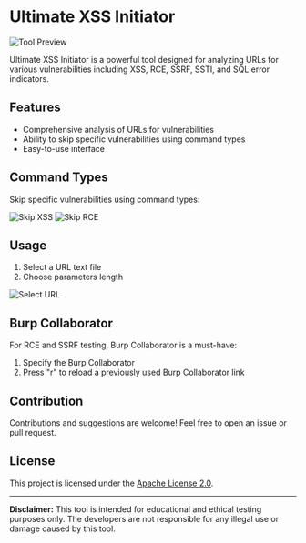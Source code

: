 # Ultimate XSS Initiator

![Tool Preview](https://github.com/Abhishek-Dirisipo/Ultimate-XSS-Initiator/assets/122773950/23afcc4e-2ad4-4b76-b19e-00413fb38900)

Ultimate XSS Initiator is a powerful tool designed for analyzing URLs for various vulnerabilities including XSS, RCE, SSRF, SSTI, and SQL error indicators.

## Features

- Comprehensive analysis of URLs for vulnerabilities
- Ability to skip specific vulnerabilities using command types
- Easy-to-use interface

## Command Types

Skip specific vulnerabilities using command types:

![Skip XSS](https://github.com/Abhishek-Dirisipo/Ultimate-XSS-Initiator/assets/122773950/bfb99bcc-a820-4263-80d0-53de5f68fcf6)
![Skip RCE](https://github.com/Abhishek-Dirisipo/Ultimate-XSS-Initiator/assets/122773950/fe169fb5-a300-40a1-82f3-06d4a7c05181)

## Usage

1. Select a URL text file
2. Choose parameters length

![Select URL](https://github.com/Abhishek-Dirisipo/Ultimate-XSS-Initiator/assets/122773950/7730b7cb-7ae7-40ee-9838-aa86f4c276a4)

## Burp Collaborator

For RCE and SSRF testing, Burp Collaborator is a must-have:

1. Specify the Burp Collaborator
2. Press "r" to reload a previously used Burp Collaborator link

## Contribution

Contributions and suggestions are welcome! Feel free to open an issue or pull request.

## License

This project is licensed under the [Apache License 2.0](LICENSE).

---

**Disclaimer:** This tool is intended for educational and ethical testing purposes only. The developers are not responsible for any illegal use or damage caused by this tool.
